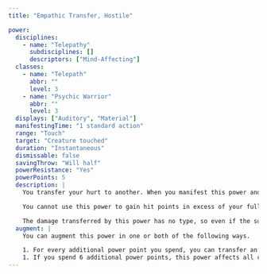 ```yaml
---
title: "Empathic Transfer, Hostile"

power:
  disciplines:
    - name: "Telepathy"
      subdisciplines: []
      descriptors: ["Mind-Affecting"]
  classes:
    - name: "Telepath"
      abbr: ""
      level: 3
    - name: "Psychic Warrior"
      abbr: ""
      level: 3
  displays: ["Auditory", "Material"]
  manifestingTime: "1 standard action"
  range: "Touch"
  target: "Creature touched"
  duration: "Instantaneous"
  dismissable: false
  savingThrow: "Will half"
  powerResistance: "Yes"
  powerPoints: 5
  description: |
    You transfer your hurt to another. When you manifest this power and then make a successful touch attack, you can transfer 50 points of damage (or less, if you choose) from yourself to the touched creature. You immediately regain hit points equal to the amount of damage you transfer.

    You cannot use this power to gain hit points in excess of your full normal total. The transferred damage is empathic in nature, so powers and abilities the subject may have such as damage reduction and regeneration do not lessen or change this damage.

    The damage transferred by this power has no type, so even if the subject has immunity to the type of damage you originally took, the transfer occurs normally and deals hit point damage to the subject.
  augment: |
    You can augment this power in one or both of the following ways.

    1. For every additional power point you spend, you can transfer an additional 10 points of damage (maximum 90 points per manifestation).
    1. If you spend 6 additional power points, this power affects all creatures in a 20-foot-radius spread centered on you.
---
```

